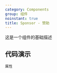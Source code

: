 ```yaml
---
category: Components
group: 组件
noinstant: true
title: Sponsor - 赞助
---
```



这是一个组件的基础描述

## 代码演示

<code src="./demos/index.tsx"  background="#f0f2f5" >属性</code>
